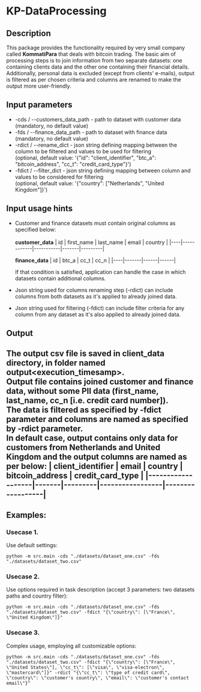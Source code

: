 # KP-DataProcessing

## Description

This package provides the functionality required by very small company called **KommatiPara** that deals with bitcoin
trading. The basic aim of processing steps is to join information from two separate datasets: one containing clients
data and the other one containing their financial details. Additionally, personal data is excluded  (except from
clients\' e-mails), output is filtered as per chosen criteria and columns are renamed to make the output more
user-friendly.

## Input parameters

- -cds / --customers_data_path - path to dataset with customer data
  (mandatory, no default value)
- -fds / --finance_data_path - path to dataset with finance data
  (mandatory, no default value)
- -rdict / --rename_dict - json string defining mapping between the column to be filtered and values to be used for
  filtering\
  (optional, default value: '{\"id\": \"client_identifier\", \"btc_a\": \"bitcoin_address\", \"cc_t\":
  \"credit_card_type\"}')
- -fdict / --filter_dict - json string defining mapping between column and values to be considered for filtering\
  (optional, default value: '{\"country\": [\"Netherlands\", \"United Kingdom\"]}')

## Input usage hints

- Customer and finance datasets must contain original columns as specified below:<br/><br/>
  **customer_data**
  | id | first_name | last_name | email | country |
  |----|------------|-----------|-------|---------|

  **finance_data**
  | id | btc_a | cc_t | cc_n |
  |----|-------|------|------|

  If that condition is satisfied, application can handle the case in which datasets contain additional columns.
- Json string used for columns renaming step (-rdict) can include columns from both datasets as it\'s applied to already
  joined data.
- Json string used for filtering (-fdict) can include filter criteria for any column from any dataset as it\'s also
  applied to already joined data.

## Output

The output csv file is saved in client_data directory, in folder named output<execution_timesamp>.\
Output file contains joined customer and finance data, without some PII data (first_name, last_name,
cc_n [i.e. credit card number]).\
The data is filtered as specified by -fdict parameter and columns are named as specified by -rdict parameter.\
In default case, output contains only data for customers from Netherlands and United Kingdom and the output columns are
named as per below:
| client_identifier | email | country | bitcoin_address | credit_card_type |
|-------------------|-------|---------|-----------------|------------------|
--------------------------------------------------------

## Examples:

### Usecase 1.

Use default settings:

```
python -m src.main -cds "./datasets/dataset_one.csv" -fds "./datasets/dataset_two.csv"
```

### Usecase 2.

Use options required in task description (accept 3 parameters: two datasets paths and country filter):

```
python -m src.main -cds "./datasets/dataset_one.csv" -fds "./datasets/dataset_two.csv" -fdict "{\"country\": [\"France\", \"United Kingdom\"]}"
```

### Usecase 3.

Complex usage, employing all customizable options:

```
python -m src.main -cds "./datasets/dataset_one.csv" -fds "./datasets/dataset_two.csv" -fdict "{\"country\": [\"France\", \"United States\"], \"cc_t\": [\"visa\", \"visa-electron\", \"mastercard\"]}" -rdict "{\"cc_t\": \"type of credit card\", \"country\": \"customer's country\", \"email\": \"customer's contact email\"}"
```
